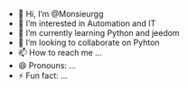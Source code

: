 - 👋 Hi, I’m @Monsieurgg
- 👀 I’m interested in Automation and IT
- 🌱 I’m currently learning Python and jeedom
- 💞️ I’m looking to collaborate on Pyhton
- 📫 How to reach me ...
- 😄 Pronouns: ...
- ⚡ Fun fact: ...

<!---
Monsieurgg/Monsieurgg is a ✨ special ✨ repository because its `README.md` (this file) appears on your GitHub profile.
You can click the Preview link to take a look at your changes.
--->
